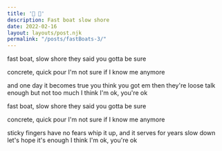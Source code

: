 ```yaml
---
title: '🚢 🌊'
description: Fast boat slow shore
date: 2022-02-16
layout: layouts/post.njk
permalink: "/posts/fastBoats-3/"
---
```


fast boat, slow shore
they said you gotta be sure

concrete, quick pour
I'm not sure if I know me anymore

and one day it becomes true
you think you got em then they're loose
talk enough
but not too much
I think I'm ok, you're ok

fast boat, slow shore
they said you gotta be sure

concrete, quick pour
I'm not sure if I know me anymore

sticky fingers have no fears
whip it up, and it serves for years
slow down
let's hope it's enough
I think I'm ok, you're ok

